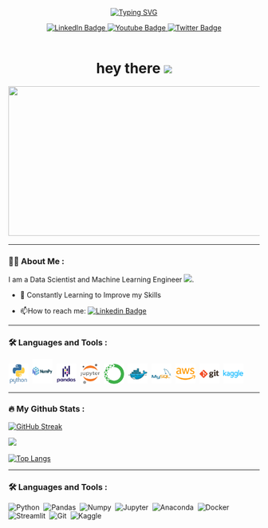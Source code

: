 <p align="center">
<a href="https://github.com/lawalsegun2025">
    <img src="https://readme-typing-svg.demolab.com?font=Georgia&size=18&duration=2000&pause=100&multiline=true&width=500&height=80&lines=Segun+Lawal;Data+Scientist+%7C+Machine+Learning+Engineer;ExploreAI+Academy+Graduate" alt="Typing SVG" />
</a>




<div id="header" align="center">
 
  <div id="badges">
    <a href="https://www.linkedin.com/in/lawalsegun2025/">
      <img src="https://img.shields.io/badge/LinkedIn-blue?style=for-the-badge&logo=linkedin&logoColor=white" alt="LinkedIn Badge"/>
    </a>
    <a href="your-youtube-URL">
      <img src="https://img.shields.io/badge/YouTube-red?style=for-the-badge&logo=youtube&logoColor=white" alt="Youtube Badge"/>
    </a>
    <a href="your-twitter-URL">
      <img src="https://img.shields.io/badge/Twitter-blue?style=for-the-badge&logo=twitter&logoColor=white" alt="Twitter Badge"/>
    </a>
  </div>
  <img src="https://komarev.com/ghpvc/?username=lawalsegun2025&style=flat-square&color=blue" alt=""/>
  <h1>
    hey there
    <img src="https://media.giphy.com/media/hvRJCLFzcasrR4ia7z/giphy.gif" width="30px"/>
  </h1>
</div>
<div align="center">
  <img src="https://media.giphy.com/media/dWesBcTLavkZuG35MI/giphy.gif" width="600" height="300"/>
</div>
  
---

### :man_technologist: About Me :
I am a Data Scientist and Machine Learning Engineer <img src="https://media.giphy.com/media/1337mjZhdNJWSY/giphy.gif" width="30">.

- :seedling: Constantly Learning to Improve my Skills

- :mailbox:How to reach me: [![Linkedin Badge](https://img.shields.io/badge/-Segun_Lawal-blue?style=flat&logo=Linkedin&logoColor=white)](https://www.linkedin.com/in/lawalsegun2025/)

---

### :hammer_and_wrench: Languages and Tools :
<div>
  <img src="https://github.com/devicons/devicon/blob/master/icons/python/python-original-wordmark.svg" title="Python" alt="Python" width="40" height="40"/>&nbsp;
  <img src="https://github.com/devicons/devicon/blob/master/icons/numpy/numpy-original-wordmark.svg" title="Numpy" alt="Numpy" width="40" height="50"/>&nbsp;
  <img src="https://github.com/devicons/devicon/blob/master/icons/pandas/pandas-original-wordmark.svg" title="Pandas" alt="Pandas" width="40" height="40"/>&nbsp;
  <img src="https://github.com/devicons/devicon/blob/master/icons/jupyter/jupyter-original-wordmark.svg"  title="Jupyter" alt="Jupyter" width="40" height="40"/>&nbsp;
  <img src="https://github.com/devicons/devicon/blob/master/icons/anaconda/anaconda-original.svg" title="Anaconda" alt="Anaconda" width="40" height="40"/>&nbsp;
  <img src="https://github.com/devicons/devicon/blob/master/icons/docker/docker-original.svg" title="Docker" alt="Docker" width="40" height="40"/>&nbsp;
  <img src="https://github.com/devicons/devicon/blob/master/icons/mysql/mysql-original-wordmark.svg" title="MySQL"  alt="MySQL" width="40" height="40"/>&nbsp;
  <img src="https://github.com/devicons/devicon/blob/master/icons/amazonwebservices/amazonwebservices-plain-wordmark.svg" title="AWS" alt="AWS" width="40" height="40"/>&nbsp;
  <img src="https://github.com/devicons/devicon/blob/master/icons/git/git-original-wordmark.svg" title="Git" **alt="Git" width="40" height="40"/>&nbsp;
  <img src="https://github.com/devicons/devicon/blob/master/icons/kaggle/kaggle-original-wordmark.svg" title="Kaggle" **alt="Kaggle" width="40" height="40"/>&nbsp;
</div>

---

### :fire: My Github Stats :
[![GitHub Streak](http://github-readme-streak-stats.herokuapp.com?user=lawalsegun2025&theme=dark&background=000000)](https://git.io/streak-stats)

![](http://github-profile-summary-cards.vercel.app/api/cards/profile-details?username=lawalsegun2025&theme=dracula) 

[![Top Langs](https://github-readme-stats.vercel.app/api/top-langs/?username=lawalsegun2025&layout=compact&theme=vision-friendly-dark)](https://github.com/anuraghazra/github-readme-stats)

---



### :hammer_and_wrench: Languages and Tools :
<div>
  <img src="https://img.shields.io/badge/Python-black?style=flat-square&logo=python" title="Python" alt="Python" width="80" height="20"/>&nbsp;
  <img src="https://img.shields.io/badge/Pandas-black?style=flat-square&logo=pandas" title="Pandas" alt="Pandas" width="80" height="20"/>&nbsp;
  <img src="https://img.shields.io/badge/Numpy-black?style=flat-square&logo=numpy" title="Numpy" alt="Numpy" width="80" height="20"/>&nbsp;
  <img src="https://img.shields.io/badge/Jupyter-black?style=flat-square&logo=jupyter" title="Jupyter" alt="Jupyter" width="80" height="20"/>&nbsp;
  <img src="https://img.shields.io/badge/Anaconda-black?style=flat-square&logo=anaconda" title="Anaconda" alt="Anaconda" width="80" height="20"/>&nbsp;
  <img src="https://img.shields.io/badge/Docker-black?style=flat-square&logo=docker" title="Docker" alt="Docker" width="80" height="20"/>&nbsp;
  <img src="https://img.shields.io/badge/Streamlit-black?style=flat-square&logo=streamlit" title="Streamlit" alt="Streamlit" width="80" height="20"/>&nbsp;
  <img src="https://img.shields.io/badge/Git-black?style=flat-square&logo=git" title="Git" alt="Git" width="50" height="20"/>&nbsp;
  <img src="https://img.shields.io/badge/Kaggle-black?style=flat-square&logo=kaggle" title="Kaggle" alt="Kaggle" width="80" height="20"/>&nbsp;
</div>

